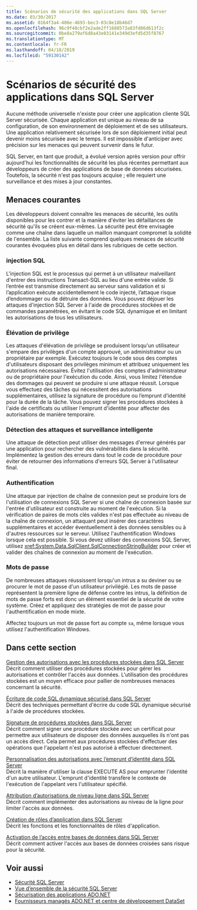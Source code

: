 ```yaml
---
title: Scénarios de sécurité des applications dans SQL Server
ms.date: 03/30/2017
ms.assetid: 0164f3a4-406e-4693-bec3-03c8e18b46d7
ms.openlocfilehash: 96c9f48cbf2e2ade2ff1688573a83fd86d613f2c
ms.sourcegitcommit: 0be8a279af6d8a43e03141e349d3efd5d35f8767
ms.translationtype: MT
ms.contentlocale: fr-FR
ms.lasthandoff: 04/18/2019
ms.locfileid: "59130142"
---
```

# <a name="application-security-scenarios-in-sql-server"></a>Scénarios de sécurité des applications dans SQL Server
Aucune méthode universelle n'existe pour créer une application cliente SQL Server sécurisée. Chaque application est unique au niveau de sa configuration, de son environnement de déploiement et de ses utilisateurs. Une application relativement sécurisée lors de son déploiement initial peut devenir moins sécurisée avec le temps. Il est impossible d'anticiper avec précision sur les menaces qui peuvent survenir dans le futur.  
  
 SQL Server, en tant que produit, a évolué version après version pour offrir aujourd'hui les fonctionnalités de sécurité les plus récentes permettant aux développeurs de créer des applications de base de données sécurisées. Toutefois, la sécurité n'est pas toujours acquise ; elle requiert une surveillance et des mises à jour constantes.  
  
## <a name="common-threats"></a>Menaces courantes  
 Les développeurs doivent connaître les menaces de sécurité, les outils disponibles pour les contrer et la manière d'éviter les défaillances de sécurité qu'ils se créent eux-mêmes. La sécurité peut être envisagée comme une chaîne dans laquelle un maillon manquant compromet la solidité de l'ensemble. La liste suivante comprend quelques menaces de sécurité courantes évoquées plus en détail dans les rubriques de cette section.  
  
### <a name="sql-injection"></a>injection SQL  
 L'injection SQL est le processus qui permet à un utilisateur malveillant d'entrer des instructions Transact-SQL au lieu d'une entrée valide. Si l’entrée est transmise directement au serveur sans validation et si l’application exécute accidentellement le code injecté, l’attaque risque d’endommager ou de détruire des données. Vous pouvez déjouer les attaques d'injection SQL Server à l'aide de procédures stockées et de commandes paramétrées, en évitant le code SQL dynamique et en limitant les autorisations de tous les utilisateurs.   
  
### <a name="elevation-of-privilege"></a>Élévation de privilège  
 Les attaques d'élévation de privilège se produisent lorsqu'un utilisateur s'empare des privilèges d'un compte approuvé, un administrateur ou un propriétaire par exemple. Exécutez toujours le code sous des comptes d'utilisateurs disposant des privilèges minimum et attribuez uniquement les autorisations nécessaires. Évitez l'utilisation des comptes d'administrateur ou de propriétaire pour l'exécution du code. Ainsi, vous limitez l'étendue des dommages qui peuvent se produire si une attaque réussit. Lorsque vous effectuez des tâches qui nécessitent des autorisations supplémentaires, utilisez la signature de procédure ou l’emprunt d’identité pour la durée de la tâche. Vous pouvez signer les procédures stockées à l'aide de certificats ou utiliser l'emprunt d'identité pour affecter des autorisations de manière temporaire.  
  
### <a name="probing-and-intelligent-observation"></a>Détection des attaques et surveillance intelligente  
 Une attaque de détection peut utiliser des messages d'erreur générés par une application pour rechercher des vulnérabilités dans la sécurité. Implémentez la gestion des erreurs dans tout le code de procédure pour éviter de retourner des informations d'erreurs SQL Server à l'utilisateur final.  
  
### <a name="authentication"></a>Authentification  
 Une attaque par injection de chaîne de connexion peut se produire lors de l'utilisation de connexions SQL Server si une chaîne de connexion basée sur l'entrée d'utilisateur est construite au moment de l'exécution. Si la vérification de paires de mots clés valides n'est pas effectuée au niveau de la chaîne de connexion, un attaquant peut insérer des caractères supplémentaires et accéder éventuellement à des données sensibles ou à d'autres ressources sur le serveur. Utilisez l'authentification Windows lorsque cela est possible. Si vous devez utiliser des connexions SQL Server, utilisez <xref:System.Data.SqlClient.SqlConnectionStringBuilder> pour créer et valider des chaînes de connexion au moment de l'exécution.  
  
### <a name="passwords"></a>Mots de passe  
 De nombreuses attaques réussissent lorsqu'un intrus a su deviner ou se procurer le mot de passe d'un utilisateur privilégié. Les mots de passe représentent la première ligne de défense contre les intrus, la définition de mots de passe forts est donc un élément essentiel de la sécurité de votre système. Créez et appliquez des stratégies de mot de passe pour l'authentification en mode mixte.  
  
 Affectez toujours un mot de passe fort au compte `sa`, même lorsque vous utilisez l'authentification Windows.  
  
## <a name="in-this-section"></a>Dans cette section  
 [Gestion des autorisations avec les procédures stockées dans SQL Server](../../../../../docs/framework/data/adonet/sql/managing-permissions-with-stored-procedures-in-sql-server.md)  
 Décrit comment utiliser des procédures stockées pour gérer les autorisations et contrôler l'accès aux données. L'utilisation des procédures stockées est un moyen efficace pour pallier de nombreuses menaces concernant la sécurité.  
  
 [Écriture de code SQL dynamique sécurisé dans SQL Server](../../../../../docs/framework/data/adonet/sql/writing-secure-dynamic-sql-in-sql-server.md)  
 Décrit des techniques permettant d'écrire du code SQL dynamique sécurisé à l'aide de procédures stockées.  
  
 [Signature de procédures stockées dans SQL Server](../../../../../docs/framework/data/adonet/sql/signing-stored-procedures-in-sql-server.md)  
 Décrit comment signer une procédure stockée avec un certificat pour permettre aux utilisateurs de disposer des données auxquelles ils n'ont pas un accès direct. Cela permet aux procédures stockées d'effectuer des opérations que l'appelant n'est pas autorisé à effectuer directement.  
  
 [Personnalisation des autorisations avec l’emprunt d’identité dans SQL Server](../../../../../docs/framework/data/adonet/sql/customizing-permissions-with-impersonation-in-sql-server.md)  
 Décrit la manière d'utiliser la clause EXECUTE AS pour emprunter l'identité d'un autre utilisateur. L'emprunt d'identité transfère le contexte de l'exécution de l'appelant vers l'utilisateur spécifié.  
  
 [Attribution d’autorisations de niveau ligne dans SQL Server](../../../../../docs/framework/data/adonet/sql/granting-row-level-permissions-in-sql-server.md)  
 Décrit comment implémenter des autorisations au niveau de la ligne pour limiter l'accès aux données.  
  
 [Création de rôles d’application dans SQL Server](../../../../../docs/framework/data/adonet/sql/creating-application-roles-in-sql-server.md)  
 Décrit les fonctions et les fonctionnalités de rôles d'application.  
  
 [Activation de l’accès entre bases de données dans SQL Server](../../../../../docs/framework/data/adonet/sql/enabling-cross-database-access-in-sql-server.md)  
 Décrit comment activer l'accès aux bases de données croisées sans risque pour la sécurité.  
  
## <a name="see-also"></a>Voir aussi

- [Sécurité SQL Server](../../../../../docs/framework/data/adonet/sql/sql-server-security.md)
- [Vue d’ensemble de la sécurité SQL Server](../../../../../docs/framework/data/adonet/sql/overview-of-sql-server-security.md)
- [Sécurisation des applications ADO.NET](../../../../../docs/framework/data/adonet/securing-ado-net-applications.md)
- [Fournisseurs managés ADO.NET et centre de développement DataSet](https://go.microsoft.com/fwlink/?LinkId=217917)
